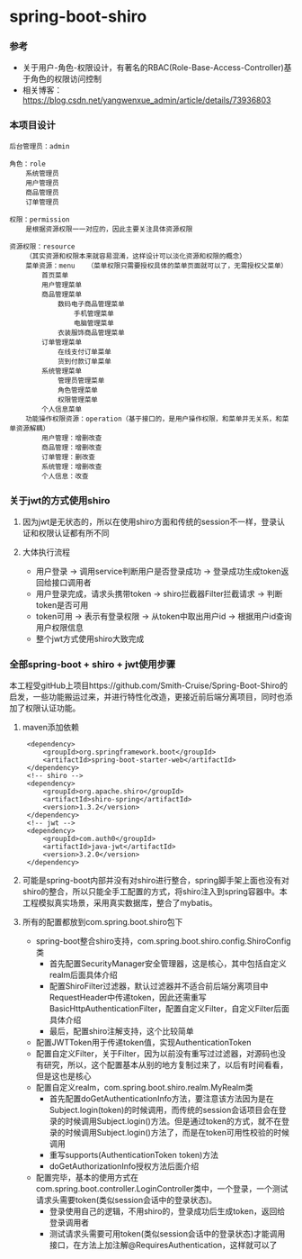 # spring-boot-shiro

### 参考

- 关于用户-角色-权限设计，有著名的RBAC(Role-Base-Access-Controller)基于角色的权限访问控制
- 相关博客：https://blog.csdn.net/yangwenxue_admin/article/details/73936803

### 本项目设计

	后台管理员：admin
	
	角色：role
		系统管理员
		用户管理员
		商品管理员
		订单管理员
	
	权限：permission
		是根据资源权限一一对应的，因此主要关注具体资源权限
	
	资源权限：resource
		（其实资源和权限本来就容易混淆，这样设计可以淡化资源和权限的概念）	
		菜单资源：menu	（菜单权限只需要授权具体的菜单页面就可以了，无需授权父菜单）
			首页菜单
			用户管理菜单
			商品管理菜单
				数码电子商品管理菜单
					手机管理菜单
					电脑管理菜单
				衣装服饰商品管理菜单
			订单管理菜单
				在线支付订单菜单
				货到付款订单菜单
			系统管理菜单
				管理员管理菜单
				角色管理菜单
				权限管理菜单
			个人信息菜单
		功能操作权限资源：operation（基于接口的，是用户操作权限，和菜单并无关系，和菜单资源解耦）
			用户管理：增删改查
			商品管理：增删改查
			订单管理：删改查
			系统管理：增删改查
			个人信息：改查

### 关于jwt的方式使用shiro
1. 因为jwt是无状态的，所以在使用shiro方面和传统的session不一样，登录认证和权限认证都有所不同

2. 大体执行流程
	* 用户登录 -> 调用service判断用户是否登录成功  -> 登录成功生成token返回给接口调用者
	* 用户登录完成，请求头携带token -> shiro拦截器Filter拦截请求 -> 判断token是否可用
	* token可用 -> 表示有登录权限 -> 从token中取出用户id -> 根据用户id查询用户权限信息
	* 整个jwt方式使用shiro大致完成
	
### 全部spring-boot + shiro + jwt使用步骤

本工程受gitHub上项目https://github.com/Smith-Cruise/Spring-Boot-Shiro的启发，一些功能搬运过来，并进行特性化改造，更接近前后端分离项目，同时也添加了权限认证功能。

1. maven添加依赖

		<dependency>
			<groupId>org.springframework.boot</groupId>
			<artifactId>spring-boot-starter-web</artifactId>
		</dependency>
		<!-- shiro -->
		<dependency>
		    <groupId>org.apache.shiro</groupId>
		    <artifactId>shiro-spring</artifactId>
		    <version>1.3.2</version>
		</dependency>
		<!-- jwt -->
		<dependency>
		    <groupId>com.auth0</groupId>
		    <artifactId>java-jwt</artifactId>
		    <version>3.2.0</version>
		</dependency>

2. 可能是spring-boot内部并没有对shiro进行整合，spring脚手架上面也没有对shiro的整合，所以只能全手工配置的方式，将shiro注入到spring容器中。本工程模拟真实场景，采用真实数据库，整合了mybatis。

3. 所有的配置都放到com.spring.boot.shiro包下
	* spring-boot整合shiro支持，com.spring.boot.shiro.config.ShiroConfig类
		* 首先配置SecurityManager安全管理器，这是核心，其中包括自定义realm后面具体介绍
		* 配置ShiroFilter过滤器，默认过滤器并不适合前后端分离项目中RequestHeader中传递token，因此还需重写BasicHttpAuthenticationFilter，配置自定义Filter，自定义Filter后面具体介绍
		* 最后，配置shiro注解支持，这个比较简单
	* 配置JWTToken用于传递token值，实现AuthenticationToken
	* 配置自定义Filter，关于Filter，因为以前没有重写过过滤器，对源码也没有研究，所以，这个配置基本从别的地方复制过来了，以后有时间看看，但是这也是核心
	* 配置自定义realm，com.spring.boot.shiro.realm.MyRealm类
		* 首先配置doGetAuthenticationInfo方法，要注意该方法因为是在Subject.login(token)的时候调用，而传统的session会话项目会在登录的时候调用Subject.login()方法。但是通过token的方式，就不在登录的时候调用Subject.login()方法了，而是在token可用性校验的时候调用
		* 重写supports(AuthenticationToken token)方法
		* doGetAuthorizationInfo授权方法后面介绍
	* 配置完毕，基本的使用方式在com.spring.boot.controller.LoginController类中，一个登录，一个测试请求头需要token(类似session会话中的登录状态)。
		* 登录使用自己的逻辑，不用shiro的，登录成功后生成token，返回给登录调用者
		* 测试请求头需要可用token(类似session会话中的登录状态)才能调用接口，在方法上加注解@RequiresAuthentication，这样就可以了







